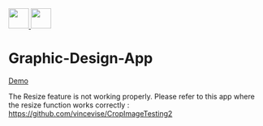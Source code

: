 <a href="https://github.com/vincevise/CropImageTesting2"> 
<img src="https://cdn-icons-png.flaticon.com/512/54/54476.png" width="40"  />  
</a> 
<a href="https://github.com/vincevise/TodoList"> 
<img src="https://cdn-icons-png.flaticon.com/512/1251/1251009.png" width="40"/> 
</a>

# Graphic-Design-App


<a href="https://vincevise.github.io/Grphic-Design-App/">Demo</a>

The Resize feature is not working properly. Please refer to this app where the resize function works correctly : https://github.com/vincevise/CropImageTesting2
